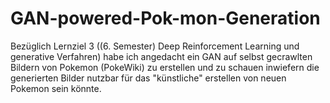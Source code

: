 # GAN-powered-Pok-mon-Generation
Bezüglich Lernziel 3 ((6. Semester) Deep Reinforcement Learning und generative Verfahren) habe ich angedacht ein GAN auf selbst gecrawlten Bildern von Pokemon (PokeWiki) zu erstellen und zu schauen inwiefern die generierten Bilder nutzbar für das "künstliche" erstellen von neuen Pokemon sein könnte.
